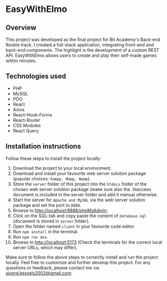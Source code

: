 # EasyWithElmo

## Overview
This project was developed as the final project for Bit Academy's Back-end Rookie track. I created a full-stack application, integrating front-end and back-end components. The highlight is the development of a custom REST API. EasyWithElmo allows users to create and play their self-made games within minutes.

## Technologies used
- PHP
- MySQL
- PDO
- React
- Axios
- React-Hook-Forms
- React-Router
- CSS Modules
- React Query

## Installation instructions
Follow these steps to install the project locally:

1. Download the project to your local environment.
2. Download and install your favourite web server solution package (popular choices: `Xampp, Mamp, Wamp`).
3. Store the `server` folder of this project into the `htdocs` folder of the chosen web server solution package (make sure also the .htaccess document is included in the server folder and add it manual otherwise.
4. Start the server for `Apache and MySQL` via the web server solution package and set the port to `8888`.
5. Browse to [http://localhost:8888/phpMyAdmin](http://localhost:8888/phpMyAdmin);
6. Click on the SQL-tab and copy paste the content of `database.sql` (document is stored in `server` folder).
7. Open the folder named `client` in your favourite code editor.
8. Run `npm install` in the terminal.
9. Run `npm run dev`.
10. Browse to [http://localhost:5173](http://localhost:5173) (Check the terminals for the correct local server URLs, which may differ).

Make sure to follow the above steps to correctly install and run the project locally. Feel free to customize and further develop this project. For any questions or feedback, please contact me via [sjoerd.kessels2002@gmail.com](sjoerd.kessels2002@gmail.com).

